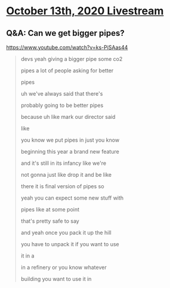 # [October 13th, 2020 Livestream](../2020-10-13.md)
## Q&A: Can we get bigger pipes?
https://www.youtube.com/watch?v=ks-PiSAas44
> devs yeah giving a bigger pipe some co2
>
> pipes a lot of people asking for better
>
> pipes
>
> uh we've always said that there's
>
> probably going to be better pipes
>
> because uh like mark our director said
>
> like
>
> you know we put pipes in just you know
>
> beginning this year a brand new feature
>
> and it's still in its infancy like we're
>
> not gonna just like drop it and be like
>
> there it is final version of pipes so
>
> yeah you can expect some new stuff with
>
> pipes like at some point
>
> that's pretty safe to say
>
> and yeah once you pack it up the hill
>
> you have to unpack it if you want to use
>
> it in a
>
> in a refinery or you know whatever
>
> building you want to use it in
>
